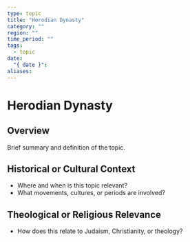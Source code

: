 ```yaml
---
type: topic
title: "Herodian Dynasty"
category: ""
region: ""
time_period: ""
tags:
  - topic
date:
  "{ date }": 
aliases:
---
```


# Herodian Dynasty

## Overview

Brief summary and definition of the topic.

## Historical or Cultural Context

- Where and when is this topic relevant?
- What movements, cultures, or periods are involved?

## Theological or Religious Relevance

- How does this relate to Judaism, Christianity, or theology?